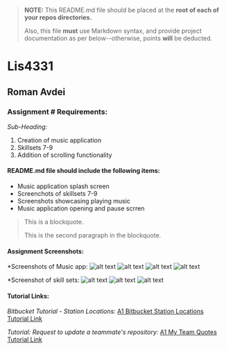 > **NOTE:** This README.md file should be placed at the **root of each of your repos directories.**
>
>Also, this file **must** use Markdown syntax, and provide project documentation as per below--otherwise, points **will** be deducted.
>

# Lis4331

## Roman Avdei

### Assignment # Requirements:

*Sub-Heading:*

1. Creation of music application
2. Skillsets 7-9
3. Addition of scrolling functionality

#### README.md file should include the following items:

* Music application splash screen
* Screenchots of skillsets 7-9
* Screenshots showcasing playing music
* Music application opening and pause scrren

> This is a blockquote.
> 
> This is the second paragraph in the blockquote.
>


#### Assignment Screenshots:


*Screenshots of Music app:
![alt text](<Screenshot (126).png>)
![alt text](<Screenshot (127).png>)
![alt text](<Screenshot (128).png>)
![alt text](<Screenshot (129).png>)

*Screenshot of skill sets:
![alt text](<Screenshot (130).png>)
![alt text](5.png)
![alt text](<Screenshot (108).png>)
#### Tutorial Links:

*Bitbucket Tutorial - Station Locations:*
[A1 Bitbucket Station Locations Tutorial Link](https://bitbucket.org/username/bitbucketstationlocations/ "Bitbucket Station Locations")

*Tutorial: Request to update a teammate's repository:*
[A1 My Team Quotes Tutorial Link](https://bitbucket.org/username/myteamquotes/ "My Team Quotes Tutorial")
